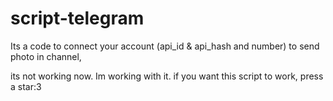 # script-telegram
Its a code to connect your account (api_id &amp; api_hash and number) to send photo in channel,

its not working now. Im working with it.
if you want this script to work, press a star:3
